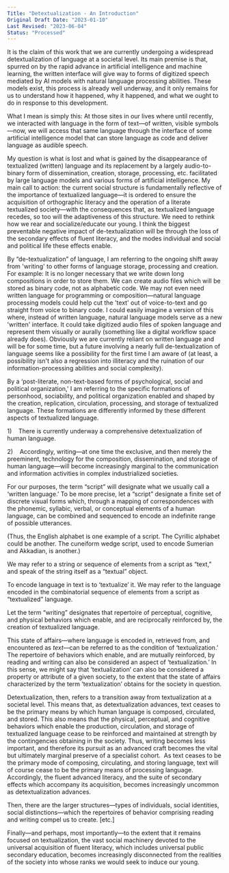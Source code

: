 ```yaml
---
Title: "Detextualization - An Introduction"
Original Draft Date: "2023-01-10"
Last Revised: "2023-06-04"
Status: "Processed"
---
```



It is the claim of this work that we are currently undergoing a widespread detextualization of language at a societal level. Its main premise is that, spurred on by the rapid advance in artificial intelligence and machine learning, the written interface will give way to forms of digitized speech mediated by AI models with natural language processing abilities. These models exist, this process is already well underway, and it only remains for us to understand how it happened, why it happened, and what we ought to do in response to this development.

What I mean is simply this: At those sites in our lives where until recently, we interacted with language in the form of text—of written, visible symbols—now, we will access that same language through the interface of some artificial intelligence model that can store language as code and deliver language as audible speech.

My question is what is lost and what is gained by the disappearance of textualized (written) language and its replacement by a largely audio-to-binary form of dissemination, creation, storage, processing, etc. facilitated by large language models and various forms of artificial intelligence. My main call to action: the current social structure is fundamentally reflective of the importance of textualized language—it is ordered to ensure the acquisition of orthographic literacy and the operation of a literate textualized society—with the consequences that, as textualized language recedes, so too will the adaptiveness of this structure. We need to rethink how we rear and socialize/educate our young. I think the biggest preventable negative impact of de-textualization will be through the loss of the secondary effects of fluent literacy, and the modes individual and social and political life these effects enable.

By “de-textualization” of language, I am referring to the ongoing shift away from 'writing' to other forms of language storage, processing and creation. For example: It is no longer necessary that we write down long compositions in order to store them. We can create audio files which will be stored as binary code, not as alphabetic code. We may not even need written language for programming or composition—natural language processing models could help cut the 'text' out of voice-to-text and go straight from voice to binary code. I could easily imagine a version of this where, instead of written language, natural language models serve as a new 'written' interface. It could take digitized audio files of spoken language and represent them visually or aurally (something like a digital workflow space already does). Obviously we are currently reliant on written language and will be for some time, but a future involving a nearly full de-textualization of language seems like a possibility for the first time I am aware of (at least, a possibility isn't also a regression into illiteracy and the ruination of our information-processing abilities and social complexity).

By a ‘post-literate, non-text-based forms of psychological, social and political organization,’ I am referring to the specific formations of personhood, sociability, and political organization enabled and shaped by the creation, replication, circulation, processing, and storage of textualized language. These formations are differently informed by these different aspects of textualized language.

1)    There is currently underway a comprehensive detextualization of human language.

2)    Accordingly, writing—at one time the exclusive, and then merely the preeminent, technology for the composition, dissemination, and storage of human language—will become increasingly marginal to the communication and information activities in complex industrialized societies.

For our purposes, the term “script” will designate what we usually call a ‘written language.’ To be more precise, let a “script” designate a finite set of discrete visual forms which, through a mapping of correspondences with the phonemic, syllabic, verbal, or conceptual elements of a human language, can be combined and sequenced to encode an indefinite range of possible utterances.

(Thus, the English alphabet is one example of a script. The Cyrillic alphabet could be another. The cuneiform wedge script, used to encode Sumerian and Akkadian, is another.)

We may refer to a string or sequence of elements from a script as “text,” and speak of the string itself as a “textual” object.

To encode language in text is to ‘textualize’ it. We may refer to the language encoded in the combinatorial sequence of elements from a script as “textualized” language.

Let the term “writing” designates that repertoire of perceptual, cognitive, and physical behaviors which enable, and are reciprocally reinforced by, the creation of textualized language.

This state of affairs—where language is encoded in, retrieved from, and encountered as _text_—can be referred to as the condition of ‘textualization.’ The repertoire of behaviors which enable, and are mutually reinforced, by reading and writing can also be considered an aspect of ‘textualization.’ In this sense, we might say that ‘textualization’ can also be considered a property or attribute of a given society, to the extent that the state of affairs characterized by the term ‘textualization’ obtains for the society in question.

Detextualization, then, refers to a transition away from textualization at a societal level. This means that, as detextualization advances, text ceases to be the primary means by which human language is composed, circulated, and stored. This also means that the physical, perceptual, and cognitive behaviors which enable the production, circulation, and storage of textualized language cease to be reinforced and maintained at strength by the contingencies obtaining in the society. Thus, writing becomes less important, and therefore its pursuit as an advanced craft becomes the vital but ultimately marginal preserve of a specialist cohort.  As text ceases to be the primary mode of composing, circulating, and storing language, text will of course cease to be the primary means of processing language. Accordingly, the fluent advanced literacy, and the suite of secondary effects which accompany its acquisition, becomes increasingly uncommon as detextualization advances.

Then, there are the larger structures—types of individuals, social identities, social distinctions—which the repertoires of behavior comprising reading and writing compel us to create. [etc.]

Finally—and perhaps, most importantly—to the extent that it remains focused on textualization, the vast social machinery devoted to the universal acquisition of fluent literacy, which includes universal public secondary education, becomes increasingly disconnected from the realities of the society into whose ranks we would seek to induce our young.
